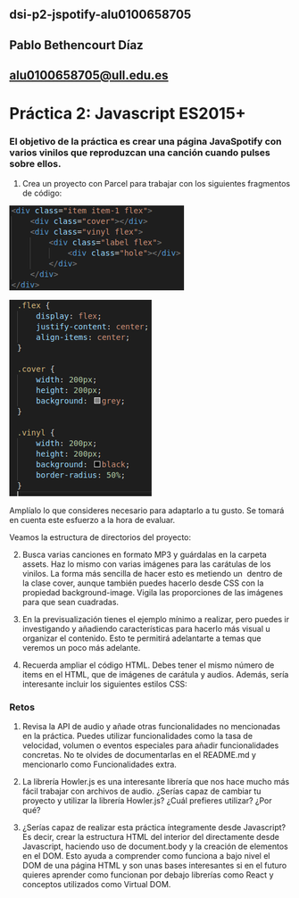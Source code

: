 ## dsi-p2-jspotify-alu0100658705

## Pablo Bethencourt Díaz

## alu0100658705@ull.edu.es

# Práctica 2: Javascript ES2015+

### El objetivo de la práctica es crear una página JavaSpotify con varios vinilos que reproduzcan una canción cuando pulses sobre ellos.

1. Crea un proyecto con Parcel para trabajar con los siguientes fragmentos de código:

![cap01](src/assets/images/cap01.png)

![cap02](src/assets/images/cap02.png)

Amplíalo lo que consideres necesario para adaptarlo a tu gusto. Se tomará en cuenta este esfuerzo a la hora de evaluar.

Veamos la estructura de directorios del proyecto:

2. Busca varias canciones en formato MP3 y guárdalas en la carpeta assets. Haz lo mismo con varias imágenes para las carátulas de los vinilos. La forma más sencilla de hacer esto es metiendo un <img> dentro de la clase cover, aunque también puedes hacerlo desde CSS con la propiedad background-image. Vigila las proporciones de las imágenes para que sean cuadradas.

3. En la previsualización tienes el ejemplo mínimo a realizar, pero puedes ir investigando y añadiendo características para hacerlo más visual u organizar el contenido. Esto te permitirá adelantarte a temas que veremos un poco más adelante.

4. Recuerda ampliar el código HTML. Debes tener el mismo número de items en el HTML, que de imágenes de carátula y audios. Además, sería interesante incluir los siguientes estilos CSS:

### Retos

1. Revisa la API de audio y añade otras funcionalidades no mencionadas en la práctica. Puedes utilizar funcionalidades como la tasa de velocidad, volumen o eventos especiales para añadir funcionalidades concretas. No te olvides de documentarlas en el README.md y mencionarlo como Funcionalidades extra.

2. La librería Howler.js es una interesante librería que nos hace mucho más fácil trabajar con archivos de audio. ¿Serías capaz de cambiar tu proyecto y utilizar la librería Howler.js? ¿Cuál prefieres utilizar? ¿Por qué?

3. ¿Serías capaz de realizar esta práctica íntegramente desde Javascript? Es decir, crear la estructura HTML del interior del <body> directamente desde Javascript, haciendo uso de document.body y la creación de elementos en el DOM. Esto ayuda a comprender como funciona a bajo nivel el DOM de una página HTML y son unas bases interesantes si en el futuro quieres aprender como funcionan por debajo librerías como React y conceptos utilizados como Virtual DOM.
